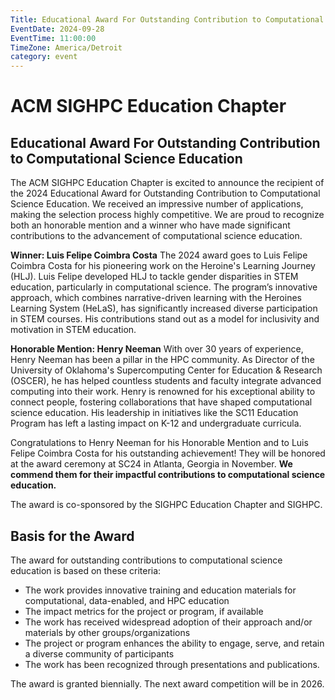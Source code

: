 ```yaml
---
Title: Educational Award For Outstanding Contribution to Computational Science Education
EventDate: 2024-09-28
EventTime: 11:00:00
TimeZone: America/Detroit
category: event
---
```



# ACM SIGHPC Education Chapter

## Educational Award For Outstanding Contribution to Computational Science Education

The ACM SIGHPC Education Chapter is excited to announce the recipient of the 2024 Educational Award for Outstanding Contribution to Computational Science Education. We received an impressive number of applications, making the selection process highly competitive. We are proud to recognize both an honorable mention and a winner who have made significant contributions to the advancement of computational science education.


**Winner: Luis Felipe Coimbra Costa**
The 2024 award goes to Luis Felipe Coimbra Costa for his pioneering work on the Heroine's Learning Journey (HLJ). Luis Felipe developed HLJ to tackle gender disparities in STEM education, particularly in computational science. The program’s innovative approach, which combines narrative-driven learning with the Heroines Learning System (HeLaS), has significantly increased diverse participation in STEM courses. His contributions stand out as a model for inclusivity and motivation in STEM education.


**Honorable Mention: Henry Neeman**
With over 30 years of experience, Henry Neeman has been a pillar in the HPC community. As Director of the University of Oklahoma's Supercomputing Center for Education & Research (OSCER), he has helped countless students and faculty integrate advanced computing into their work. Henry is renowned for his exceptional ability to connect people, fostering collaborations that have shaped computational science education. His leadership in initiatives like the SC11 Education Program has left a lasting impact on K-12 and undergraduate curricula.


Congratulations to Henry Neeman for his Honorable Mention and to Luis Felipe Coimbra Costa for his outstanding achievement!  They will be honored at the award ceremony at SC24 in Atlanta, Georgia in November.  **We commend them for their impactful contributions to computational science education.**
   

The award is co-sponsored by the SIGHPC Education Chapter and SIGHPC.

Basis for the Award
-------------------

The award for outstanding contributions to computational science education is based on these criteria:

*   The work provides innovative training and education materials for computational, data-enabled, and HPC education
*   The impact metrics for the project or program, if available
*   The work has received widespread adoption of their approach and/or materials by other groups/organizations
*   The project or program enhances the ability to engage, serve, and retain a diverse community of participants
*   The work has been recognized through presentations and publications.

The award is granted biennially. The next award competition will be in 2026.
